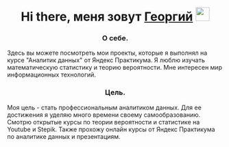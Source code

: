 <h1 align="center">Hi there, меня зовут <a href="https://www.linkedin.com/in/георгий-попов-b64889252/" target="_blank">Георгий</a> 
<img src="https://github.com/blackcater/blackcater/raw/main/images/Hi.gif" height="32"/></h1>
<h3 align="center">О себе.</h3>
Здесь вы можете посмотреть мои проекты, которые я выполнял на курсе "Аналитик данных" от Яндекс Практикума. Я люблю изучать математическую статистику и теорию вероятности. Мне интересен мир информационных технологий. 
<h3 align="center">Цель.</h3>
Моя цель - стать профессиональным аналитиком данных. Для ее достижения я уделяю много времени своему самообразованию. Смотрю открытые курсы по теории вероятности и статистике на Youtube и Stepik. Также прохожу онлайн курсы от Яндекс Практикума по аналитике данных и презентациям.
